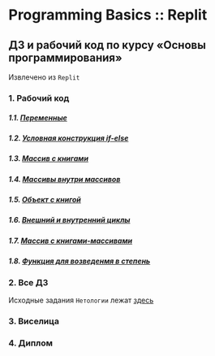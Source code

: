 # Programming Basics :: Replit
## ДЗ и рабочий код по курсу «Основы программирования»
Извлечено из `Replit`

### 1. Рабочий код
##### 1.1. [Переменные](./basics_1-Main//1-MyFirstNode.js)
##### 1.2. [Условная конструкция if-else](./basics_1-Main/2-itCaseUpload.js)
##### 1.3. [Массив с книгами](./basics_1-Main/3-booksMassive.js)
##### 1.4. [Массивы внутри массивов](./basics_1-Main/4-massive-inside-booksMassive.js)
##### 1.5. [Объект с книгой](./basics_1-Main/5-object-of-Book.js)
##### 1.6. [Внешний и внутренний циклы](./basics_1-Main/6-outer-and-inner-loops.js)
##### 1.7. [Массив с книгами-массивами](./basics_1-Main/7-books-Massive.js)
##### 1.8. [Функция для возведенмя в степень](./basics_1-Main/8-exponentiation-function.js)

### 2. Все ДЗ
Исходные задания `Нетологии` лежат [здесь](https://github.com/netology-code/pb-homeworks/)
### 3. Виселица
### 4. Диплом